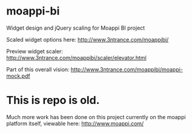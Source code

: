 moappi-bi
=========

Widget design and jQuery scaling for Moappi BI project

Scaled widget options here:
http://www.3ntrance.com/moappibi/

Preview widget scaler:
http://www.3ntrance.com/moappibi/scaler/elevator.html

Part of this overall vision:
http://www.3ntrance.com/moappibi/moappi-mock.pdf

This is repo is old.
=========

Much more work has been done on this project currently on the moappi platform itself, viewable here:
http://www.moappi.com/



